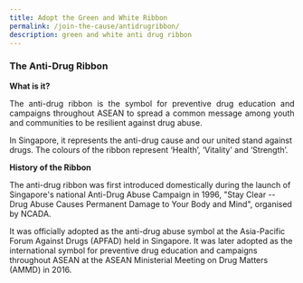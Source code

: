 ```yaml
---
title: Adopt the Green and White Ribbon
permalink: /join-the-cause/antidrugribbon/
description: green and white anti drug ribbon
---
```

### The Anti-Drug Ribbon

**What is it?**  
  
<p align= "justify"> The anti-drug ribbon is the symbol for preventive drug education and campaigns throughout ASEAN to spread a common message among youth and communities to be resilient against drug abuse. 

In Singapore, it represents the anti-drug cause and our united stand against drugs. The colours of the ribbon represent ‘Health’, ‘Vitality’ and ‘Strength’.  </p>

**History of the Ribbon**
  
The anti-drug ribbon was first introduced domestically during the launch of Singapore's national Anti-Drug Abuse Campaign in 1996, "Stay Clear -- Drug Abuse Causes Permanent Damage to Your Body and Mind", organised by NCADA.

It was officially adopted as the anti-drug abuse symbol at the Asia-Pacific Forum Against Drugs (APFAD) held in Singapore. It was later adopted as the international symbol for preventive drug education and campaigns throughout ASEAN at the ASEAN Ministerial Meeting on Drug Matters (AMMD) in 2016. 
